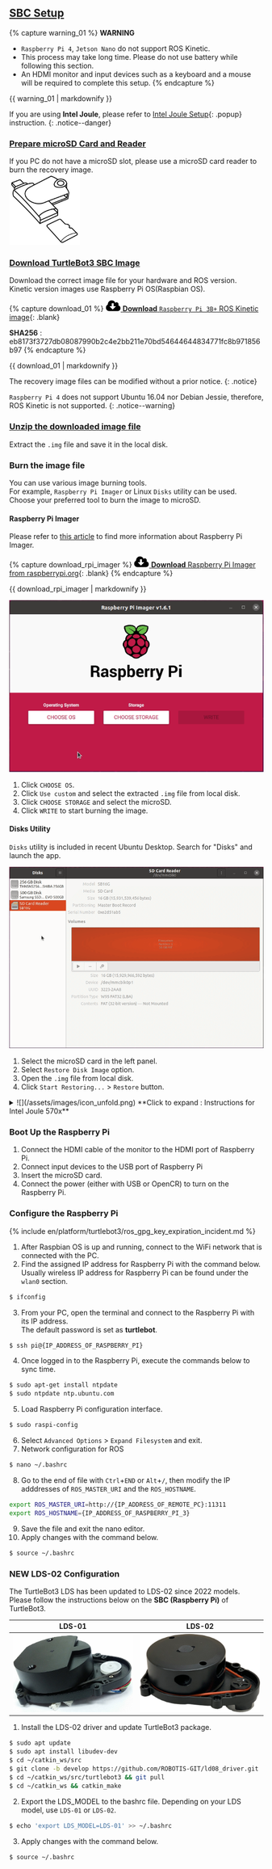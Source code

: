 
<div style="counter-reset: h1 3"></div>
<div style="counter-reset: h2 1"></div>

## [SBC Setup](#sbc-setup)

{% capture warning_01 %}
**WARNING**  
- `Raspberry Pi 4`, `Jetson Nano` do not support ROS Kinetic.
- This process may take long time. Please do not use battery while following this section.
- An HDMI monitor and input devices such as a keyboard and a mouse will be required to complete this setup.
{% endcapture %}
<div class="notice--danger">{{ warning_01 | markdownify }}</div>

If you are using **Intel Joule**, please refer to [Intel Joule Setup][joule_setup]{: .popup} instruction.
{: .notice--danger}

### [Prepare microSD Card and Reader](#prepare-microsd-card-and-reader)
If you PC do not have a microSD slot, please use a microSD card reader to burn the recovery image.  
![](/assets/images/platform/turtlebot3/setup/micro_sd_reader.png)

### [Download TurtleBot3 SBC Image](#download-turtlebot3-sbc-image)
Download the correct image file for your hardware and ROS version.  
Kinetic version images use Raspberry Pi OS(Raspbian OS).  

{% capture download_01 %}
[![](/assets/images/icon_download.png) **Download** `Raspberry Pi 3B+` ROS Kinetic image](http://www.robotis.com/service/download.php?no=1738){: .blank}

**SHA256** : eb8173f3727db08087990b2c4e2bb211e70bd54644644834771fc8b971856b97
{% endcapture %}
<div class="notice--success">{{ download_01 | markdownify }}</div>

The recovery image files can be modified without a prior notice.
{: .notice}

`Raspberry Pi 4` does not support Ubuntu 16.04 nor Debian Jessie, therefore, ROS Kinetic is not supported.
{: .notice--warning}

### [Unzip the downloaded image file](#unzip-the-downloaded-image-file)
Extract the `.img` file and save it in the local disk.

### Burn the image file
You can use various image burning tools.  
For example, `Raspberry Pi Imager` or Linux `Disks` utility can be used.  
Choose your preferred tool to burn the image to microSD.

#### Raspberry Pi Imager
Please refer to [this article](https://www.raspberrypi.org/blog/raspberry-pi-imager-imaging-utility/) to find more information about Raspberry Pi Imager.

{% capture download_rpi_imager %}
[![](/assets/images/icon_download.png) **Download** Raspberry Pi Imager from raspberrypi.org](https://www.raspberrypi.org/software/){: .blank}
{% endcapture %}
<div class="notice--success">{{ download_rpi_imager | markdownify }}</div>

![](/assets/images/platform/turtlebot3/setup/rpi_imager.gif)  
1. Click `CHOOSE OS`.  
2. Click `Use custom` and select the extracted `.img` file from local disk.  
3. Click `CHOOSE STORAGE` and select the microSD.  
4. Click `WRITE` to start burning the image.

#### Disks Utility
`Disks` utility is included in recent Ubuntu Desktop. Search for "Disks" and launch the app.  

![](/assets/images/platform/turtlebot3/setup/disks.gif)  
1. Select the microSD card in the left panel.  
2. Select `Restore Disk Image` option.  
3. Open the `.img` file from local disk.  
4. Click `Start Restoring...` > `Restore` button.

<details>
<summary>
![](/assets/images/icon_unfold.png) **Click to expand : Instructions for Intel Joule 570x**
</summary>
In case you use Intel Joule 570x, please follow the instructions below.  
Intel Joule is discontinued in 2017, and additional support is unavailable.

1. Download Ubuntu 16.04 image for Intel® Joule™  
  - [Download Ubuntu 16.04 for Intel® Joule™](http://people.canonical.com/~platform/snappy/tuchuck/desktop-final/tuchuck-xenial-desktop-iso-20170317-0.iso)

2. Create a bootable USB with the downloaded image.
3. Install Ubuntu from the USB
</details>

### Boot Up the Raspberry Pi
1. Connect the HDMI cable of the monitor to the HDMI port of Raspberry Pi.
2. Connect input devices to the USB port of Raspberry Pi
3. Insert the microSD card.
4. Connect the power (either with USB or OpenCR) to turn on the Raspberry Pi.

### Configure the Raspberry Pi

{% include en/platform/turtlebot3/ros_gpg_key_expiration_incident.md %}

1. After Raspbian OS is up and running, connect to the WiFi network that is connected with the PC.
2. Find the assigned IP address for Raspberry Pi with the command below. Usually wireless IP address for Raspberry Pi can be found under the `wlan0` section.
  ```bash
$ ifconfig
  ```
3. From your PC, open the terminal and connect to the Raspberry Pi with its IP address.  
  The default password is set as **turtlebot**.  
  ```bash
$ ssh pi@{IP_ADDRESS_OF_RASPBERRY_PI}
  ```
4. Once logged in to the Raspberry Pi, execute the commands below to sync time.  
  ```bash
$ sudo apt-get install ntpdate
$ sudo ntpdate ntp.ubuntu.com
  ```
5. Load Raspberry Pi configuration interface.
  ```bash
$ sudo raspi-config
  ```
6. Select `Advanced Options` > `Expand Filesystem` and exit.
7. Network configuration for ROS
  ```bash
$ nano ~/.bashrc
  ```
8. Go to the end of file with `Ctrl`+`END` or `Alt`+`/`, then modify the IP adddresses of `ROS_MASTER_URI` and the `ROS_HOSTNAME`.
  ```bash
export ROS_MASTER_URI=http://{IP_ADDRESS_OF_REMOTE_PC}:11311
export ROS_HOSTNAME={IP_ADDRESS_OF_RASPBERRY_PI_3}
  ```
9. Save the file and exit the nano editor.
10. Apply changes with the command below.
  ```bash
$ source ~/.bashrc
  ```

### NEW LDS-02 Configuration  
The TurtleBot3 LDS has been updated to LDS-02 since 2022 models.  
Please follow the instructions below on the **SBC (Raspberry Pi)** of TurtleBot3.  

|LDS-01|LDS-02|
|:---:|:---:|
|![](/assets/images/platform/turtlebot3/appendix_lds/lds_small.png)|![](/assets/images/platform/turtlebot3/appendix_lds/lds_ld08_small.png)|

1. Install the LDS-02 driver and update TurtleBot3 package.  
  ```bash
$ sudo apt update
$ sudo apt install libudev-dev
$ cd ~/catkin_ws/src
$ git clone -b develop https://github.com/ROBOTIS-GIT/ld08_driver.git
$ cd ~/catkin_ws/src/turtlebot3 && git pull
$ cd ~/catkin_ws && catkin_make
  ```

2. Export the LDS_MODEL to the bashrc file. Depending on your LDS model, use `LDS-01` or `LDS-02`.  
  ```bash
$ echo 'export LDS_MODEL=LDS-01' >> ~/.bashrc
  ```

3. Apply changes with the command below.
  ```bash
$ source ~/.bashrc
  ```

[joule_setup]: /docs/en/popup/turtlebot3/joule_setup
